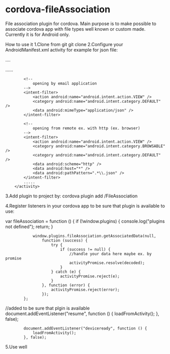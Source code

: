 # cordova-fileAssociation
File association plugin for cordova. Main purpose is to make possible to associate cordova app with file types well known or custom made. Currently it is for Android only.


How to use it
1.Clone from git git clone 
2.Configure your AndroidManifest.xml activity for example for json file:

....

<activity android:configChanges="orientation|keyboardHidden|keyboard|screenSize|locale" android:label="@string/activity_name" android:launchMode="singleTask" android:name="MainActivity" android:theme="@android:style/Theme.DeviceDefault.NoActionBar" android:windowSoftInputMode="adjustResize">
            ......
           <!--
                opening by file browser
            -->
            <intent-filter>
                <action android:name="android.intent.action.VIEW" />
                <category android:name="android.intent.category.DEFAULT" />
                <data android:host="*" android:pathPattern=".*\.json" android:scheme="file" />
            </intent-filter>

            <!--
                opening by email application
            -->
            <intent-filter>
                <action android:name="android.intent.action.VIEW" />
                <category android:name="android.intent.category.DEFAULT" />
                <data android:mimeType="application/json" />
            </intent-filter>

            <!--
                opening from remote ex. with http (ex. browser)
            -->
            <intent-filter>
                <action android:name="android.intent.action.VIEW" />
                <category android:name="android.intent.category.BROWSABLE" />
                <category android:name="android.intent.category.DEFAULT" />
                <data android:scheme="http" />
                <data android:host="*" />
                <data android:pathPattern=".*\\.json" />
            </intent-filter>
            .....
        </activity>
        
  </activity>      
  
  3.Add plugin to project by:
  cordova plugin add <path to plugin location>/FileAssociation
  
  4.Register listeners in your cordova app to be sure that plugin is available to use:
  
   var fileAssociation = function () {
                if (!window.plugins) {
                    console.log("plugins not defined");
                    return;
                }

                window.plugins.fileAssociation.getAssociatedData(null,
                    function (success) {
                        try {
                            if (success != null) {
                                //handle your data here maybe ex. by promise 
                                activityPromise.resolve(decoded);
                            }
                        } catch (e) {
                            activityPromise.reject(e);
                        }
                    }, function (error) {
                        activityPromise.reject(error);
                    });
            };
  
  //added to be sure that plgin is available
  document.addEventListener("resume", function () {
                loadFromActivity();
            }, false);

            document.addEventListener("deviceready", function () {
                loadFromActivity();
            }, false);
  
  5.Use well 
  
  

